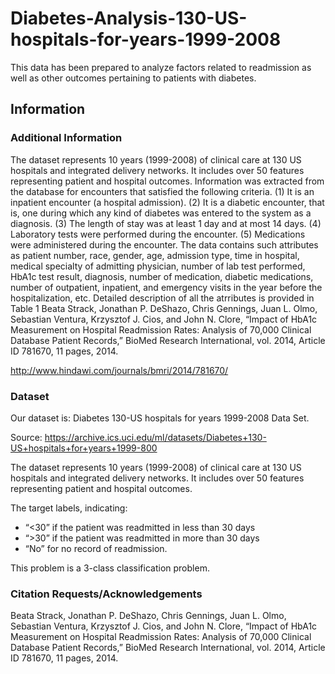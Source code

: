 # Diabetes-Analysis-130-US-hospitals-for-years-1999-2008
This data has been prepared to analyze factors related to readmission as well as other outcomes pertaining to patients with diabetes.
## Information
### Additional Information
The dataset represents 10 years (1999-2008) of clinical care at 130 US hospitals and integrated delivery networks. It includes over 50 features representing patient and hospital outcomes. Information was extracted from the database for encounters that satisfied the following criteria.
(1)	It is an inpatient encounter (a hospital admission).
(2)	It is a diabetic encounter, that is, one during which any kind of diabetes was entered to the system as a diagnosis.
(3)	The length of stay was at least 1 day and at most 14 days.
(4)	Laboratory tests were performed during the encounter.
(5)	Medications were administered during the encounter.
The data contains such attributes as patient number, race, gender, age, admission type, time in hospital, medical specialty of admitting physician, number of lab test performed, HbA1c test result, diagnosis, number of medication, diabetic medications, number of outpatient, inpatient, and emergency visits in the year before the hospitalization, etc.
Detailed description of all the atrributes is provided in Table 1 Beata Strack, Jonathan P. DeShazo, Chris Gennings,  Juan L. Olmo, Sebastian Ventura,  Krzysztof J. Cios, and John N. Clore, “Impact of HbA1c Measurement on Hospital Readmission Rates: Analysis of 70,000 Clinical Database Patient Records,” BioMed Research International, vol. 2014, Article ID 781670, 11 pages, 2014.

http://www.hindawi.com/journals/bmri/2014/781670/
### Dataset
Our dataset is: Diabetes 130-US hospitals for years 1999-2008 Data Set.

Source: https://archive.ics.uci.edu/ml/datasets/Diabetes+130-US+hospitals+for+years+1999-800

The dataset represents 10 years (1999-2008) of clinical care at 130 US hospitals and integrated delivery networks. It includes over 50 features representing patient and hospital outcomes.

The target labels, indicating:

- “<30” if the patient was readmitted in less than 30 days
- “>30” if the patient was readmitted in more than 30 days
- “No” for no record of readmission.

This problem is a 3-class classification problem.
### Citation Requests/Acknowledgements
Beata Strack, Jonathan P. DeShazo, Chris Gennings, Juan L. Olmo, Sebastian Ventura, Krzysztof J. Cios, and John N. Clore, “Impact of HbA1c Measurement on Hospital Readmission Rates: Analysis of 70,000 Clinical Database Patient Records,” BioMed Research International, vol. 2014, Article ID 781670, 11 pages, 2014.

